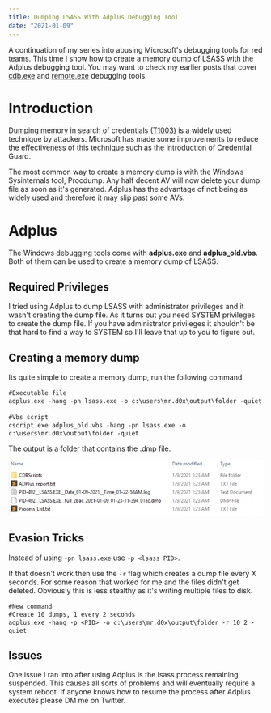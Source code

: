 ```yaml
---
title: Dumping LSASS With Adplus Debugging Tool
date: "2021-01-09"
---
```


A continuation of my series into abusing Microsoft's debugging tools for red teams. This time I show how to create a memory dump of LSASS with the Adplus debugging tool<!-- end -->. You may want to check my earlier posts that cover <a href="https://blog.thecybersecuritytutor.com/the-power-of-cdb-debugging-tool/">cdb.exe</a> and <a href="https://blog.thecybersecuritytutor.com/Exeuction-AWL-Bypass-Remote-exe-LOLBin/">remote.exe</a> debugging tools.

# Introduction

Dumping memory in search of credentials <a href="https://attack.mitre.org/techniques/T1003/">(T1003)</a> is a widely used technique by attackers. Microsoft has made some improvements to reduce the effectiveness of this technique such as the introduction of Credential Guard. 

The most common way to create a memory dump is with the Windows Sysinternals tool, Procdump. Any half decent AV will now delete your dump file as soon as it's generated. Adplus has the advantage of not being as widely used and therefore it may slip past some AVs. 

# Adplus

The Windows debugging tools come with <b>adplus.exe</b> and <b>adplus_old.vbs</b>. Both of them can be used to create a memory dump of LSASS.

## Required Privileges

I tried using Adplus to dump LSASS with administrator privileges and it wasn't creating the dump file. As it turns out you need SYSTEM privileges to create the dump file. If you have administrator privileges it shouldn't be that hard to find a way to SYSTEM so I'll leave that up to you to figure out.

## Creating a memory dump

Its quite simple to create a memory dump, run the following command.

    #Executable file
    adplus.exe -hang -pn lsass.exe -o c:\users\mr.d0x\output\folder -quiet
    
    #Vbs script
    cscript.exe adplus_old.vbs -hang -pn lsass.exe -o c:\users\mr.d0x\output\folder -quiet

The output is a folder that contains the .dmp file.

![Adplus-VBS](./adplus_vbs.png)

## Evasion Tricks

Instead of using ```-pn lsass.exe``` use ```-p <lsass PID>```.

If that doesn't work then use the ```-r``` flag which creates a dump file every X seconds. For some reason that worked for me and the files didn't get deleted. Obviously this is less stealthy as it's writing multiple files to disk.

    #New command
    #Create 10 dumps, 1 every 2 seconds
    adplus.exe -hang -p <PID> -o c:\users\mr.d0x\output\folder -r 10 2 -quiet

## Issues

One issue I ran into after using Adplus is the lsass process remaining suspended. This causes all sorts of problems and will eventually require a system reboot. If anyone knows how to resume the process after Adplus executes please DM me on Twitter. 
